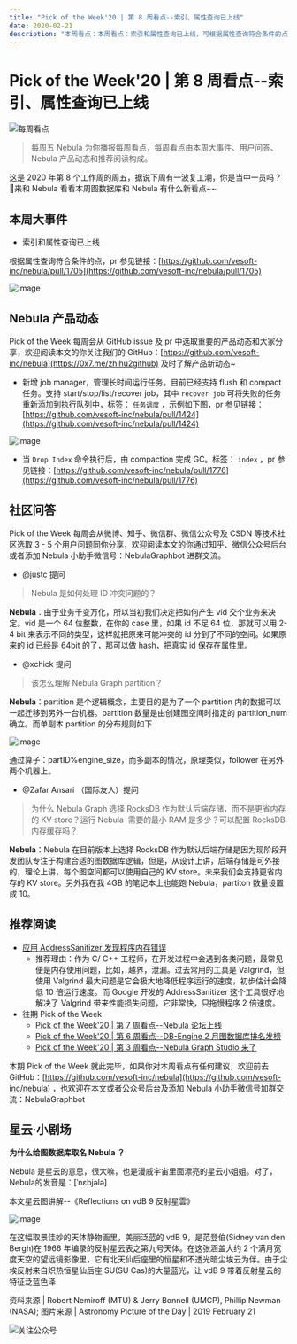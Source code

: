 ```yaml
---
title: "Pick of the Week'20 | 第 8 周看点--索引、属性查询已上线"
date: 2020-02-21
description: "本周看点：本周看点：索引和属性查询已上线，可根据属性查询符合条件的点…"
---
```

# Pick of the Week'20 | 第 8 周看点--索引、属性查询已上线

![每周看点](https://user-images.githubusercontent.com/56643819/69411498-0ae7ef00-0d48-11ea-87fd-d0ddad4dcdf4.png)

> 每周五 Nebula 为你播报每周看点，每周看点由本周大事件、用户问答、Nebula 产品动态和推荐阅读构成。

这是 2020 年第 8 个工作周的周五，据说下周有一波复工潮，你是当中一员吗？ 🌝来和 Nebula 看看本周图数据库和 Nebula 有什么新看点~~

## 本周大事件

- 索引和属性查询已上线

根据属性查询符合条件的点，pr 参见链接：[https://github.com/vesoft-inc/nebula/pull/1705](https://github.com/vesoft-inc/nebula/pull/1705)

![image](https://user-images.githubusercontent.com/38887077/75142051-36a2b880-572d-11ea-9090-e1d423cf90a9.png)

## Nebula 产品动态
Pick of the Week 每周会从 GitHub issue 及 pr 中选取重要的产品动态和大家分享，欢迎阅读本文的你关注我们的 GitHub：[https://github.com/vesoft-inc/nebula](https://0x7.me/zhihu2github) 及时了解产品新动态~

- 新增 job manager，管理长时间运行任务。目前已经支持 flush 和 compact 任务。支持 start/stop/list/recover job，其中 `recover job` 可将失败的任务重新添加到执行队列中，标签： `任务调度` ，示例如下图，pr 参见链接： [https://github.com/vesoft-inc/nebula/pull/1424](https://github.com/vesoft-inc/nebula/pull/1424)

![image](https://user-images.githubusercontent.com/38887077/75142058-3a363f80-572d-11ea-9636-a31e9119813b.png)

- 当 `Drop Index` 命令执行后，由 compaction 完成 GC。标签： `index` ，pr 参见链接：[https://github.com/vesoft-inc/nebula/pull/1776](https://github.com/vesoft-inc/nebula/pull/1776)

## 社区问答
Pick of the Week 每周会从微博、知乎、微信群、微信公众号及 CSDN 等技术社区选取 3 - 5 个用户问题同你分享，欢迎阅读本文的你通过知乎、微信公众号后台或者添加 Nebula 小助手微信号：NebulaGraphbot 进群交流。

- @justc 提问
> Nebula 是如何处理 ID 冲突问题的？

**Nebula**：由于业务千变万化，所以当初我们决定把如何产生 vid 交个业务来决定。vid 是一个 64 位整数，在你的 case 里，如果 id 不足 64 位，那就可以用 2-4 bit 来表示不同的类型，这样就把原来可能冲突的 id 分到了不同的空间。如果原来的 id 已经是 64bit 的了，那可以做 hash，把真实 id 保存在属性里。

- @xchick 提问
> 该怎么理解 Nebula Graph partition？

**Nebula**：partition 是个逻辑概念，主要目的是为了一个 partition 内的数据可以一起迁移到另外一台机器。partition 数量是由创建图空间时指定的 partition_num 确立。而单副本 partition 的分布规则如下

![image](https://user-images.githubusercontent.com/38887077/75142078-3e625d00-572d-11ea-8eb1-ffc186de87a7.png)

通过算子：partID%engine_size，而多副本的情况，原理类似，follower 在另外两个机器上。

- @Zafar Ansari （国际友人）提问
> 为什么 Nebula Graph 选择 RocksDB 作为默认后端存储，而不是更省内存的 KV store？运行 Nebula  需要的最小 RAM 是多少？可以配置 RocksDB 内存缓存吗？

**Nebula**：Nebula 在目前版本上选择 RocksDB 作为默认后端存储是因为现阶段开发团队专注于构建合适的图数据库逻辑，但是，从设计上讲，后端存储是可外接的，理论上讲，每个图空间都可以使用自己的 KV store。未来我们会支持更省内存的 KV store。另外我在我 4GB 的笔记本上也能跑 Nebula，partiton 数量设置成 10。

## 推荐阅读

- [应用 AddressSanitizer 发现程序内存错误](https://zhuanlan.zhihu.com/p/107743901)
  - 推荐理由：作为 C/ C++ 工程师，在开发过程中会遇到各类问题，最常见便是内存使用问题，比如，越界，泄漏。过去常用的工具是 Valgrind，但使用 Valgrind 最大问题是它会极大地降低程序运行的速度，初步估计会降低 10 倍运行速度。而 Google 开发的 AddressSanitizer 这个工具很好地解决了 Valgrind 带来性能损失问题，它非常快，只拖慢程序 2 倍速度。
- 往期 Pick of the Week
  - [Pick of the Week'20 | 第 7 周看点--Nebula 论坛上线](https://zhuanlan.zhihu.com/p/106925218)
  - [Pick of the Week'20 | 第 6 周看点--DB-Engine 2 月图数据库排名发榜](https://zhuanlan.zhihu.com/p/105611083)
  - [Pick of the Week'20 | 第 3 周看点--Nebula Graph Studio 来了](https://zhuanlan.zhihu.com/p/103254777)

本期 Pick of the Week 就此完毕，如果你对本周看点有任何建议，欢迎前去 GitHub：[https://github.com/vesoft-inc/nebula](https://github.com/vesoft-inc/nebula) ，也欢迎在本文或者公众号后台及添加 Nebula 小助手微信号加群交流：NebulaGraphbot 

## 星云·小剧场
**为什么给图数据库取名 Nebula ？**

Nebula 是星云的意思，很大嘛，也是漫威宇宙里面漂亮的星云小姐姐。对了，Nebula的发音是：[ˈnɛbjələ]

本文星云图讲解--《Reflections on vdB 9 反射星雲》

![image](https://user-images.githubusercontent.com/38887077/75142141-6782ed80-572d-11ea-9e32-6b3e81d27554.png)

在这幅取景佳妙的天体静物画里，美丽泛蓝的 vdB 9，是范登伯(Sidney van den Bergh)在 1966 年编录的反射星云表之第九号天体。在这张涵盖大约 2 个满月宽度天空的望远镜影像里，它有北天仙后座里的恒星和不透光暗尘埃云为伴。由于尘埃反射来自炽热恒星仙后座 SU(SU Cas)的大量蓝光，让 vdB 9 带着反射星云的特征泛蓝色泽

资料来源 | Robert Nemiroff (MTU) & Jerry Bonnell (UMCP), Phillip Newman (NASA);
图片来源 | Astronomy Picture of the Day | 2019 February 21

![关注公众号](https://user-images.githubusercontent.com/56643819/69411505-0de2df80-0d48-11ea-88c0-444d157926f1.png)
